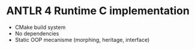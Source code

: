 # ANTLR 4 Runtime C implementation

+ CMake build system
+ No dependencies
+ Static OOP mecanisme (morphing, heritage, interface)
